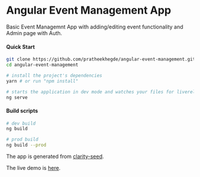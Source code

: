 Angular Event Management App
============
Basic Event Managemnt App with adding/editing event functionality and Admin page with Auth.

#### Quick Start
```bash
git clone https://github.com/pratheekhegde/angular-event-management.git
cd angular-event-management

# install the project's dependencies
yarn # or run "npm install"

# starts the application in dev mode and watches your files for livereload
ng serve
```

#### Build scripts

```bash
# dev build
ng build

# prod build
ng build --prod
```

The app is generated from [clarity-seed](https://github.com/vmware/clarity-seed).

The live demo is [here](https://angular-event-management.firebaseapp.com).